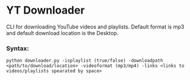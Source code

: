 # YT Downloader
CLI for downloading YouTube videos and playlists.
Default format is mp3 and default download location is the Desktop.

### Syntax:
`python downloader.py -isplaylist (true/false) -downloadpath <path/to/download/location> -videoformat (mp3/mp4) -links <links to videos/playlists spearated by space>`